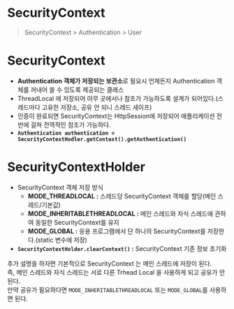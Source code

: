 SecurityContext
================
> SecurityContext > Authentication > User   

# SecurityContext 
* **Authentication 객체가 저장되는 보관소**로 필요시 언제든지 Authentication 객체를 꺼내어 쓸 수 있도록 제공되는 클래스   
* ThreadLocal 에 저장되어 아무 곳에서나 참조가 가능하도록 설계가 되어있다.(스레드마다 고유한 저장소, 공유 안 되니 스레드 세이프)           
* 인증이 완료되면 SecurityContext는 HttpSession에 저장되어 애플리케이션 전반에 걸쳐 전역적인 참조가 가능하다.        
* **`Authentication authentication = SecurityContextHodler.getContext().getAuthentication()`**   
 
# SecurityContextHolder      
* SecurityContext 객체 저장 방식       
    * **MODE_THREADLOCAL :** 스레드당 SecurityContext 객체를 할당(메인 스레드/기본값)          
    * **MODE_INHERITABLETHREADLOCAL :** 메인 스레드와 자식 스레드에 관하여 동일한 SecurityContext를 유지           
    * **MODE_GLOBAL :** 응용 프로그램에서 단 하나의 SecurityContext를 저장한다.(static 변수에 저장)            
* **`SecurityContextHolder.clearContext()` :** SecurityContext 기존 정보 초기화         
   
추가 설명을 하자면 기본적으로 SecurityContext 는 메인 스레드에 저장이 된다.      
즉, 메인 스레드와 자식 스레드는 서로 다른 Trhead Local 을 사용하게 되고 공유가 안된다.        
만약 공유가 필요하다면 `MODE_INHERITABLETHREADLOCAL` 또는 `MODE_GLOBAL`를 사용하면 된다.   
